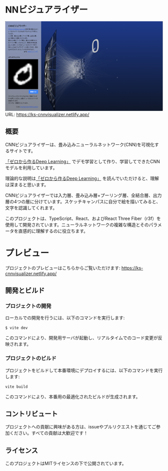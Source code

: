 # NNビジュアライザー

[![代替テキスト](./thumbnail.png)](https://ks-cnnvisualizer.netlify.app/)
URL: https://ks-cnnvisualizer.netlify.app/

## 概要

CNNビジュアライザーは、畳み込みニューラルネットワーク(CNN)を可視化するサイトです。

[「ゼロから作るDeep Learning」](https://www.amazon.co.jp/dp/4873117585?ref_=cm_sw_r_cp_ud_dp_D4WTQD6YZC7XPRNG5K9V) でデモ学習として作り、学習してできたCNNモデルを利用しています。

理論的な説明は[「ゼロから作るDeep Learning」](https://www.amazon.co.jp/dp/4873117585?ref_=cm_sw_r_cp_ud_dp_D4WTQD6YZC7XPRNG5K9V) を読んでいただけると、理解は深まると思います。

CNNビジュアライザーでは入力層、畳み込み層+プーリング層、全結合層、出力層の4つの層に分けています。スケッチキャンパスに自分で絵を描いてみると、文字を認識してくれます。

このプロジェクトは、TypeScript、React、およびReact Three Fiber（r3f）を使用して開発されています。ニューラルネットワークの複雑な構造とそのパラメータを直感的に理解するのに役立ちます。

# プレビュー

プロジェクトのプレビューはこちらからご覧いただけます: https://ks-cnnvisualizer.netlify.app/

## 開発とビルド

### プロジェクトの開発

ローカルでの開発を行うには、以下のコマンドを実行します:

```
$ vite dev
```

このコマンドにより、開発用サーバが起動し、リアルタイムでのコード変更が反映されます。

### プロジェクトのビルド

プロジェクトをビルドして本番環境にデプロイするには、以下のコマンドを実行します:

```
vite build
```

このコマンドにより、本番用の最適化されたビルドが生成されます。

## コントリビュート

プロジェクトへの貢献に興味がある方は、issueやプルリクエストを通じてご参加ください。すべての貢献は大歓迎です！

## ライセンス

このプロジェクトはMITライセンスの下で公開されています。
